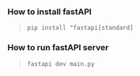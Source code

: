 
### How to install fastAPI
>`pip install "fastapi[standard]`

### How to run fastAPI server
>`fastapi dev main.py`

